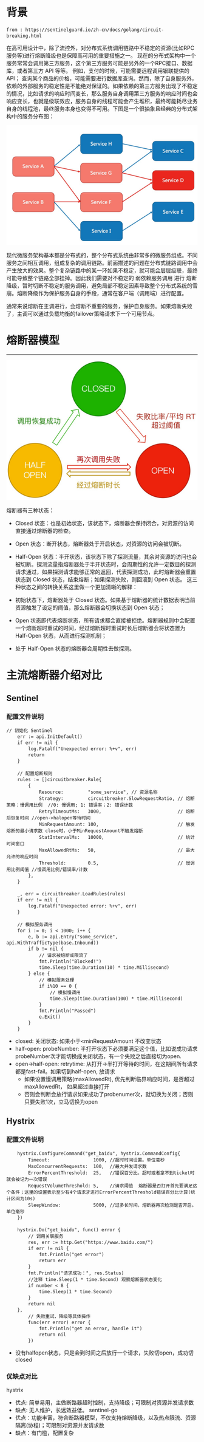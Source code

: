 # 背景
```
from : https://sentinelguard.io/zh-cn/docs/golang/circuit-breaking.html
```

在高可用设计中，除了流控外，对分布式系统调用链路中不稳定的资源(比如RPC服务等)进行熔断降级也是保障高可用的重要措施之一。
现在的分布式架构中一个服务常常会调用第三方服务，这个第三方服务可能是另外的一个RPC接口、数据库，或者第三方 API 等等。
例如，支付的时候，可能需要远程调用银联提供的 API；
查询某个商品的价格，可能需要进行数据库查询。然而，除了自身服务外，依赖的外部服务的稳定性是不能绝对保证的。如果依赖的第三方服务出现了不稳定的情况，比如请求的响应时间变长，那么服务自身调用第三方服务的响应时间也会响应变长，也就是级联效应，服务自身的线程可能会产生堆积，最终可能耗尽业务自身的线程池，最终服务本身也变得不可用。下图是一个很抽象且经典的分布式架构中的服务分布图：

![img.png](img.png)

现代微服务架构基本都是分布式的，整个分布式系统由非常多的微服务组成。不同服务之间相互调用，组成复杂的调用链路。前面描述的问题在分布式链路调用中会产生放大的效果。整个复杂链路中的某一环如果不稳定，就可能会层层级联，最终可能导致整个链路全部挂掉。因此我们需要对不稳定的 弱依赖服务调用 进行 熔断降级，暂时切断不稳定的服务调用，避免局部不稳定因素导致整个分布式系统的雪崩。熔断降级作为保护服务自身的手段，通常在客户端（调用端）进行配置。

通常来说熔断在主调进行，会熔断不重要的服务，保护自身服务。如果熔断失败了，主调可以通过负载均衡的failover策略请求下一个可用节点。

# 熔断器模型
___

![img_1.png](img_1.png)

熔断器有三种状态：
- Closed 状态：也是初始状态，该状态下，熔断器会保持闭合，对资源的访问直接通过熔断器的检查。
- Open 状态：断开状态，熔断器处于开启状态，对资源的访问会被切断。
- Half-Open 状态：半开状态，该状态下除了探测流量，其余对资源的访问也会被切断。探测流量指熔断器处于半开状态时，会周期性的允许一定数目的探测请求通过，如果探测请求能够正常的返回，代表探测成功，此时熔断器会重置状态到 Closed 状态，结束熔断；如果探测失败，则回滚到 Open 状态。
这三种状态之间的转换关系这里做一个更加清晰的解释：

- 初始状态下，熔断器处于 Closed 状态。如果基于熔断器的统计数据表明当前资源触发了设定的阈值，那么熔断器会切换状态到 Open 状态；
- Open 状态即代表熔断状态，所有请求都会直接被拒绝。熔断器规则中会配置一个熔断超时重试的时间，经过熔断超时重试时长后熔断器会将状态置为 Half-Open 状态，从而进行探测机制；
- 处于 Half-Open 状态的熔断器会周期性去做探测。



# 主流熔断器介绍对比

## Sentinel

### 配置文件说明
```
// 初始化 Sentinel
	err := api.InitDefault()
	if err != nil {
		log.Fatalf("Unexpected error: %+v", err)
		return
	}

	// 配置熔断规则
	rules := []circuitbreaker.Rule{
		{
			Resource:         "some_service", // 资源名称
			Strategy:         circuitbreaker.SlowRequestRatio, // 熔断策略：慢调用比例  //0: 慢调用; 1: 错误率；2: 错误计数
			RetryTimeoutMs:   3000,                            // 熔断后恢复时间 //open->halopen等待时间
			MinRequestAmount: 100,                             // 触发熔断的最小请求数 close时，小于MinRequestAmount不触发熔断
			StatIntervalMs:   10000,                           // 统计时间窗口
			MaxAllowedRtMs:   50,                              // 最大允许的响应时间
			Threshold:        0.5,                             // 慢调用比例阈值 //慢调用比例/错误率/计数
		},
	}

	_, err = circuitbreaker.LoadRules(rules)
	if err != nil {
		log.Fatalf("Unexpected error: %+v", err)
	}

	// 模拟服务调用
	for i := 0; i < 1000; i++ {
		e, b := api.Entry("some_service", api.WithTrafficType(base.Inbound))
		if b != nil {
			// 请求被熔断或限流了
			fmt.Println("Blocked!")
			time.Sleep(time.Duration(10) * time.Millisecond)
		} else {
			// 模拟服务处理
			if i%10 == 0 {
				// 模拟慢调用
				time.Sleep(time.Duration(100) * time.Millisecond)
			}
			fmt.Println("Passed")
			e.Exit()
		}
	}
```
- closed: 关闭状态: 如果小于<minRequestAmount 不改变状态
- half-open: probeNumber: 半打开状态下必须要满足这个值，比如说成功请求probeNumber次才能切换成关闭状态，有一个失败之后直接切为open.
- open->half-open: retrytime: 从打开->半打开等待的时间，在这期间所有请求都是fast-fail。如果切到half-open, 放请求 
  - 如果设置慢调用策略(maxAllowedRt), 优先判断临界响应时间，是否超过maxAllowedRt， 如果超过直接打开 
  - 否则会判断会放行请求如果成功了probenumer次，就切换为关闭；否则只要失败1次，立马切换为open

## Hystrix
### 配置文件说明
```
	hystrix.ConfigureCommand("get_baidu", hystrix.CommandConfig{
		Timeout:                1000, //超时时间设置。单位毫秒
		MaxConcurrentRequests:  100,  //最大并发请求数
		ErrorPercentThreshold:  25,   //错误百分比，超时或者拿不到ticket时就会被记为一次错误
		RequestVolumeThreshold: 5,    //请求阈值  熔断器是否打开首先要满足这个条件；这里的设置表示至少有4个请求才进行ErrorPercentThreshold错误百分比计算(统计区间为10s)
		SleepWindow:            5000, //过多长时间，熔断器再次检测是否开启。单位毫秒
	})
	
	hystrix.Do("get_baidu", func() error {
		// 调用关联服务
		res, err := http.Get("https://www.baidu.com/")
		if err != nil {
			fmt.Println("get error")
			return err
		}
		fmt.Println("请求成功：", res.Status)
		//注释 time.Sleep(1 * time.Second) 观察熔断器状态变化
		if number < 8 {
			time.Sleep(1 * time.Second)
		}
		return nil
	},
		// 失败重试，降级等具体操作
		func(err error) error {
			fmt.Println("get an error, handle it")
			return nil
		})
```
- 没有halfopen状态，只是会到时间之后放行一个请求，失败切open，成功切closed


### 优缺点对比
hystrix
- 优点: 简单易用，主做断路器超时控制，支持降级；可限制对资源并发请求数
- 缺点: 无人维护，长远效益低。
sentinel-go
- 优点：功能丰富，符合断路器模型，不仅支持熔断降级，以及热点限流、资源隔离(协程)；可限制对资源并发请求数
- 缺点：有门槛，配置复杂
